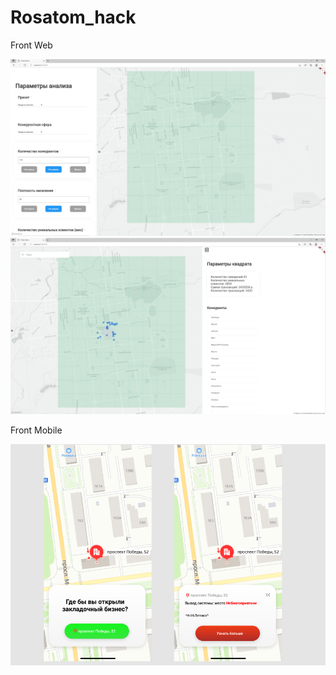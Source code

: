 # Rosatom_hack
Front Web

![Иллюстрация к проекту](https://github.com/codeGaus/Rosatom_hack/blob/master/data/2021-08-29_16-30-14.png)
![Иллюстрация к проекту](https://github.com/codeGaus/Rosatom_hack/blob/master/data/2021-08-29_16-30-37.png)



Front Mobile

![Иллюстрация к проекту](https://github.com/codeGaus/Rosatom_hack/blob/master/data/2021-08-29_16-35-33.png)
